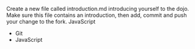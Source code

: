 Create a new file called introduction.md introducing yourself to the dojo. Make sure this file contains an introduction, then add, commit and push your change to the fork.
JavaScript
* Git
* JavaScript